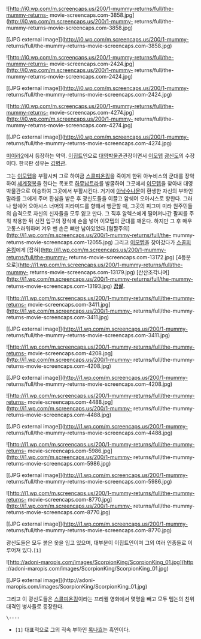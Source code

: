 ![http://i0.wp.com/m.screencaps.us/200/1-mummy-returns/full/the-mummy-returns-
movie-screencaps.com-3858.jpg](http://i0.wp.com/m.screencaps.us/200/1-mummy-
returns/full/the-mummy-returns-movie-screencaps.com-3858.jpg)

[[JPG external image]](http://i0.wp.com/m.screencaps.us/200/1-mummy-
returns/full/the-mummy-returns-movie-screencaps.com-3858.jpg)

  

![http://i0.wp.com/m.screencaps.us/200/1-mummy-returns/full/the-mummy-returns-
movie-screencaps.com-2424.jpg](http://i0.wp.com/m.screencaps.us/200/1-mummy-
returns/full/the-mummy-returns-movie-screencaps.com-2424.jpg)

[[JPG external image]](http://i0.wp.com/m.screencaps.us/200/1-mummy-
returns/full/the-mummy-returns-movie-screencaps.com-2424.jpg)

  

![http://i0.wp.com/m.screencaps.us/200/1-mummy-returns/full/the-mummy-returns-
movie-screencaps.com-4274.jpg](http://i0.wp.com/m.screencaps.us/200/1-mummy-
returns/full/the-mummy-returns-movie-screencaps.com-4274.jpg)

[[JPG external image]](http://i0.wp.com/m.screencaps.us/200/1-mummy-
returns/full/the-mummy-returns-movie-screencaps.com-4274.jpg)

[미이라2](%EB%AF%B8%EC%9D%B4%EB%9D%BC%28%EC%98%81%ED%99%94%20%EC%8B%9C%EB%A6%AC%EC%A6%88%29.md)에서 등장하는 악역. [이집트](%EC%9D%B4%EC%A7%91%ED%8A%B8.md)인으로
[대영박물관](%EB%8C%80%EC%98%81%EB%B0%95%EB%AC%BC%EA%B4%80.md)관장이면서
[이모텝](%EC%9D%B4%EB%AA%A8%ED%85%9D.md)
[광신도](%EA%B4%91%EC%8B%A0%EB%8F%84.md)의 수장이다. 한국판 성우는
[김병관](%EA%B9%80%EB%B3%91%EA%B4%80.md).

그는 [이모텝](%EC%9D%B4%EB%AA%A8%ED%85%9D.md)을 부활시켜 그로 하여금 [스콜피온킹](%EC%8A%A4%EC%BD%9C%ED%94%BC%EC%98%A8%20%ED%82%B9.md)을 죽이게 한뒤 아누비스의 군대를
장악하여 [세계정복](%EC%84%B8%EA%B3%84%EC%A0%95%EB%B3%B5.md)을 한다는 목표로
[하무납트라](%ED%95%98%EB%AC%B4%EB%82%A9%ED%8A%B8%EB%9D%BC.md)를 발굴하여 그곳에서
[이모텝](%EC%9D%B4%EB%AA%A8%ED%85%9D.md)을 찾아내 대영박물관으로 이송하여 그곳에서 부활시킨다. 거기에
[아낙수나문](%EC%95%84%EB%82%99%EC%88%98%EB%82%98%EB%AC%B8.md)이 환생한 자신의 부하인 말라를
그에게 주며 환심을 받은 후 광신도들을 이끌고 암쉐어 오아시스로 향한다. 그러나 암쉐어 오아시스 너머의 피라미드를 향해서 행군할 때, 그곳의
피그미 미라 원주민들의 습격으로 자신의 신자들을 모두 잃고 만다. 그 직후 알렉스에게 떨어져나간 팔찌를 주워 착용한 뒤 신전 입구의 장식에
손을 넣어 이모텝의 군대를 깨운다. 하지만 그 후 매우 고통스러워하며 겨우 뺀 손은 뼈만
남아있었다.[혐짤주의](http://i1.wp.com/m.screencaps.us/200/1-mummy-returns/full/the-
mummy-returns-movie-screencaps.com-12055.jpg) 그리고
[이모텝](%EC%9D%B4%EB%AA%A8%ED%85%9D.md)을 찾아갔다가 [스콜피온킹](%EC%8A%A4%EC%BD%9C%ED%94%BC%EC%98%A8%20%ED%82%B9.md)에게
[잡혀](http://i1.wp.com/m.screencaps.us/200/1-mummy-returns/full/the-mummy-
returns-movie-screencaps.com-13172.jpg)
[4등분으로](http://i1.wp.com/m.screencaps.us/200/1-mummy-returns/full/the-mummy-
returns-movie-screencaps.com-13179.jpg)
[산산조각나며](http://i1.wp.com/m.screencaps.us/200/1-mummy-returns/full/the-mummy-
returns-movie-screencaps.com-13193.jpg) **[끔살](%EB%81%94%EC%82%B4.md).**

![http://i1.wp.com/m.screencaps.us/200/1-mummy-returns/full/the-mummy-returns-
movie-screencaps.com-3411.jpg](http://i1.wp.com/m.screencaps.us/200/1-mummy-
returns/full/the-mummy-returns-movie-screencaps.com-3411.jpg)

[[JPG external image]](http://i1.wp.com/m.screencaps.us/200/1-mummy-
returns/full/the-mummy-returns-movie-screencaps.com-3411.jpg)

  

![http://i1.wp.com/m.screencaps.us/200/1-mummy-returns/full/the-mummy-returns-
movie-screencaps.com-4208.jpg](http://i1.wp.com/m.screencaps.us/200/1-mummy-
returns/full/the-mummy-returns-movie-screencaps.com-4208.jpg)

[[JPG external image]](http://i1.wp.com/m.screencaps.us/200/1-mummy-
returns/full/the-mummy-returns-movie-screencaps.com-4208.jpg)

  

![http://i1.wp.com/m.screencaps.us/200/1-mummy-returns/full/the-mummy-returns-
movie-screencaps.com-4488.jpg](http://i1.wp.com/m.screencaps.us/200/1-mummy-
returns/full/the-mummy-returns-movie-screencaps.com-4488.jpg)

[[JPG external image]](http://i1.wp.com/m.screencaps.us/200/1-mummy-
returns/full/the-mummy-returns-movie-screencaps.com-4488.jpg)

  

![http://i1.wp.com/m.screencaps.us/200/1-mummy-returns/full/the-mummy-returns-
movie-screencaps.com-5986.jpg](http://i1.wp.com/m.screencaps.us/200/1-mummy-
returns/full/the-mummy-returns-movie-screencaps.com-5986.jpg)

[[JPG external image]](http://i1.wp.com/m.screencaps.us/200/1-mummy-
returns/full/the-mummy-returns-movie-screencaps.com-5986.jpg)

  

![http://i1.wp.com/m.screencaps.us/200/1-mummy-returns/full/the-mummy-returns-
movie-screencaps.com-8770.jpg](http://i1.wp.com/m.screencaps.us/200/1-mummy-
returns/full/the-mummy-returns-movie-screencaps.com-8770.jpg)

[[JPG external image]](http://i1.wp.com/m.screencaps.us/200/1-mummy-
returns/full/the-mummy-returns-movie-screencaps.com-8770.jpg)

광신도들은 모두 붉은 옷을 입고 있으며, 대부분이 이집트인이며 그외 여러 인종들로 이루어져 있다.`[1]`

![http://adoni-maropis.com/images/ScorpionKing/ScorpionKing_01.jpg](http
://adoni-maropis.com/images/ScorpionKing/ScorpionKing_01.jpg)

[[JPG external image]](http://adoni-
maropis.com/images/ScorpionKing/ScorpionKing_01.jpg)

  
그리고 이 광신도들은 [스콜피온킹](%EC%8A%A4%EC%BD%9C%ED%94%BC%EC%98%A8%20%ED%82%B9.md)이라는 프리퀼 영화에서 몇명을 빼고
모두 멤논의 친위대격인 병사들로 등장한다.

`\----`

  * `[1]` 대표적으로 그의 직속 부하인 [록나흐](%EB%A1%9D%EB%82%98%ED%9D%90.md)는 흑인이다.

